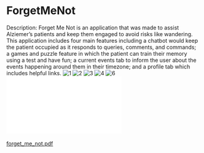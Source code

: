 # ForgetMeNot
Description: 
Forget Me Not is an application that was made to assist Alziemer’s patients and keep them engaged to avoid risks like wandering. This application includes four main features including a chatbot would keep the patient occupied as it responds to queries, comments, and commands; a games and puzzle feature in which the patient can train their memory using a test and have fun; a current events tab to inform the user about the events happening around them in their timezone; and a profile tab which includes helpful links. 
![1](https://github.com/user-attachments/assets/21e3ffc0-3da2-4aea-ab74-e0e8d13ca645)
![2](https://github.com/user-attachments/assets/ee49341f-e8a7-45bc-a051-cea5553b3a68)
![3](https://github.com/user-attachments/assets/163821dd-b6d9-4cd3-a42b-ba8677b0b4c6)
![4](https://github.com/user-attachments/assets/cf3c32fb-9d42-41bd-90e5-7c4ed34d3c2f)
![6](https://github.com/user-attachments/assets/d4dc58f5-ba05-4f14-a4f8-0b93b86694e9)
![My Process](/forget_me_not.pdf)

[forget_me_not.pdf](https://github.com/user-attachments/files/18321739/forget_me_not.pdf)
